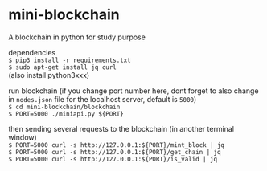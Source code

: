 # mini-blockchain
A blockchain in python for study purpose

dependencies  
`$ pip3 install -r requirements.txt`  
`$ sudo apt-get install jq curl`  
(also install python3xxx)

run blockchain (if you change port number here, dont forget to also change in `nodes.json` file for the localhost server, default is `5000`)  
`$ cd mini-blockchain/blockchain`  
`$ PORT=5000 ./miniapi.py ${PORT}`

then sending several requests to the blockchain (in another terminal window)  
`$ PORT=5000 curl -s http://127.0.0.1:${PORT}/mint_block | jq`  
`$ PORT=5000 curl -s http://127.0.0.1:${PORT}/get_chain | jq`  
`$ PORT=5000 curl -s http://127.0.0.1:${PORT}/is_valid | jq`
